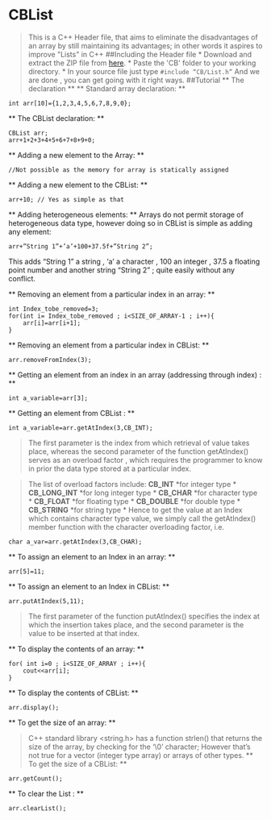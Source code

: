 # CBList
> This is a C++ Header file, that aims to eliminate the disadvantages of an array by still maintaining its advantages; in other words it aspires to improve "Lists" in C++
##Including the Header file
	* Download and extract the ZIP file from [here](https://github.com/Udit24/CBList).
	* Paste the 'CB' folder to your working directory.
	* In your source file just type ``` #include “CB/List.h” ```
> And we are done , you can get going with it right ways.
##Tutorial
** The declaration **
** Standard array declaration: **
```
int arr[10]={1,2,3,4,5,6,7,8,9,0};
```
** The CBList declaration: **
```
CBList arr;
arr+1+2+3+4+5+6+7+8+9+0;
```
** Adding a new element to the Array: **
```
//Not possible as the memory for array is statically assigned
```
** Adding a new element to the CBList: **
```
arr+10; // Yes as simple as that
```
** Adding heterogeneous elements: **
Arrays do not permit storage of heterogeneous data type,
however doing so in CBList is simple as adding any element:
```
arr+”String 1”+’a’+100+37.5f+”String 2”;
```
This adds “String 1” a string , ‘a’ a character , 100 an integer , 37.5 a floating point number and another string “String 2” ; quite easily without any conflict.

** Removing an element from a particular index in an array: **
```
int Index_tobe_removed=3;
for(int i= Index_tobe_removed ; i<SIZE_OF_ARRAY-1 ; i++){
	arr[i]=arr[i+1];
}
```
** Removing an element from a particular index in CBList: **
```
arr.removeFromIndex(3);
```
** Getting an element from an index in an array (addressing through index) : **
```
int a_variable=arr[3];
```
** Getting an element from CBList : **
```
int a_variable=arr.getAtIndex(3,CB_INT);
```
> The first parameter is the index from which retrieval of value takes place,
> whereas the second parameter of the function getAtIndex() serves as an overload factor ,
> which requires the programmer to know in prior the data type stored at a particular index.

> The list of overload factors include:
**CB_INT** *for integer type *
**CB_LONG_INT** *for long integer type *
**CB_CHAR** *for character type * 
**CB_FLOAT** *for floating type *
**CB_DOUBLE** *for double type *
**CB_STRING** *for string type *
> Hence to get the value at an Index which contains character type value, we simply call the getAtIndex() member function with the character overloading factor, i.e. 
```
char a_var=arr.getAtIndex(3,CB_CHAR);
```
** To assign an element to an Index in an array: **
```
arr[5]=11;
```
** To assign an element to an Index in CBList: **
```
arr.putAtIndex(5,11);
```
> The first parameter of the function putAtIndex() specifies the index at which the insertion takes place, and the second parameter is the value to be inserted at that index.

** To display the contents of an array: **
```
for( int i=0 ; i<SIZE_OF_ARRAY ; i++){
	cout<<arr[i];
}
```
** To display the contents of CBList: **
```
arr.display();
```
** To get the size of an array: **
> C++ standard library <string.h> has a function strlen() that returns the size of the array, by checking for the ‘\0’ character; 
> However that’s not true for a vector (integer type array) or arrays of other types.
** To get the size of a CBList: **
```
arr.getCount();
```
** To clear the List : **
```
arr.clearList();
```


 




